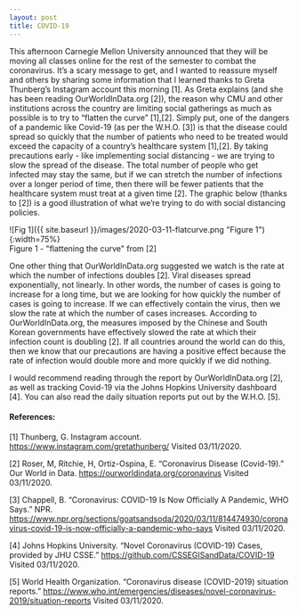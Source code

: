 ```yaml
---
layout: post
title: COVID-19
---
```


This afternoon Carnegie Mellon University announced that they will be moving all classes online for the rest of the semester to combat the coronavirus. It’s a scary message to get, and I wanted to reassure myself and others by sharing some information that I learned thanks to Greta Thunberg’s Instagram account this morning [1]. As Greta explains (and she has been reading OurWorldInData.org [2]), the reason why CMU and other institutions across the country are limiting social gatherings as much as possible is to try to “flatten the curve” [1],[2]. Simply put, one of the dangers of a pandemic like Covid-19 (as per the W.H.O. [3]) is that the disease could spread so quickly that the number of patients who need to be treated would exceed the capacity of a country’s healthcare system [1],[2]. By taking precautions early - like implementing social distancing - we are trying to slow the spread of the disease. The total number of people who get infected may stay the same, but if we can stretch the number of infections over a longer period of time, then there will be fewer patients that the healthcare system must treat at a given time [2]. The graphic below (thanks to [2]) is a good illustration of what we’re trying to do with social distancing policies. 

![Fig 1]({{ site.baseurl }}/images/2020-03-11-flatcurve.png "Figure 1"){:width=75%}    
Figure 1 - "flattening the curve" from [2]

One other thing that OurWorldInData.org suggested we watch is the rate at which the number of infections doubles [2]. Viral diseases spread exponentially, not linearly. In other words, the number of cases is going to increase for a long time, but we are looking for how quickly the number of cases is going to increase. If we can effectively contain the virus, then we slow the rate at which the number of cases increases. According to OurWorldInData.org, the measures imposed by the Chinese and South Korean governments have effectively slowed the rate at which their infection count is doubling [2]. If all countries around the world can do this, then we know that our precautions are having a positive effect because the rate of infection would double more and more quickly if we did nothing. 

I would recommend reading through the report by OurWorldInData.org [2], as well as tracking Covid-19 via the Johns Hopkins University dashboard [4]. You can also read the daily situation reports put out by the W.H.O. [5].

#### References: 

[1] Thunberg, G. Instagram account. <https://www.instagram.com/gretathunberg/> Visited 03/11/2020. 

[2] Roser, M, Ritchie, H, Ortiz-Ospina, E. “Coronavirus Disease (Covid-19).” Our World in Data. <https://ourworldindata.org/coronavirus> Visited 03/11/2020. 

[3] Chappell, B. “Coronavirus: COVID-19 Is Now Officially A Pandemic, WHO Says.” NPR. <https://www.npr.org/sections/goatsandsoda/2020/03/11/814474930/coronavirus-covid-19-is-now-officially-a-pandemic-who-says> Visited 03/11/2020.

[4] Johns Hopkins University. “Novel Coronavirus (COVID-19) Cases, provided by JHU CSSE.” <https://github.com/CSSEGISandData/COVID-19> Visited 03/11/2020. 

[5]  World Health Organization. “Coronavirus disease (COVID-2019) situation reports.” <https://www.who.int/emergencies/diseases/novel-coronavirus-2019/situation-reports> Visited 03/11/2020. 
